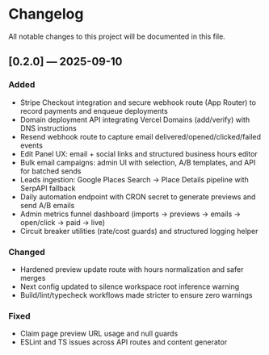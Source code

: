 # Changelog

All notable changes to this project will be documented in this file.

## [0.2.0] — 2025-09-10
### Added
- Stripe Checkout integration and secure webhook route (App Router) to record payments and enqueue deployments
- Domain deployment API integrating Vercel Domains (add/verify) with DNS instructions
- Resend webhook route to capture email delivered/opened/clicked/failed events
- Edit Panel UX: email + social links and structured business hours editor
- Bulk email campaigns: admin UI with selection, A/B templates, and API for batched sends
- Leads ingestion: Google Places Search → Place Details pipeline with SerpAPI fallback
- Daily automation endpoint with CRON secret to generate previews and send A/B emails
- Admin metrics funnel dashboard (imports → previews → emails → open/click → paid → live)
- Circuit breaker utilities (rate/cost guards) and structured logging helper

### Changed
- Hardened preview update route with hours normalization and safer merges
- Next config updated to silence workspace root inference warning
- Build/lint/typecheck workflows made stricter to ensure zero warnings

### Fixed
- Claim page preview URL usage and null guards
- ESLint and TS issues across API routes and content generator


